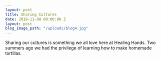 ```yaml
---
layout: post
title: Sharing Cultures
date: 2018-11-08 00:00:00 Z
layout: post
blog_image_path: "/uploads/blog4.jpg"
---
```


Sharing our cultures is something we all love here at Healing Hands. Two summers ago we had the privilege of learning how to make homemade tortillas.